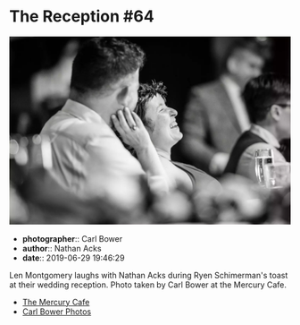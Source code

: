 # The Reception #64

![Len Montgomery laughs with Nathan Acks](assets/2019-06-29-set-3-the-reception-64.webp)

* **photographer**:: Carl Bower  
* **author**:: Nathan Acks  
* **date**:: 2019-06-29 19:46:29

Len Montgomery laughs with Nathan Acks during Ryen Schimerman's toast at their wedding reception. Photo taken by Carl Bower at the Mercury Cafe.

* [The Mercury Cafe](http://mercurycafe.com)
* [Carl Bower Photos](https://carlbowerphotos.com)
